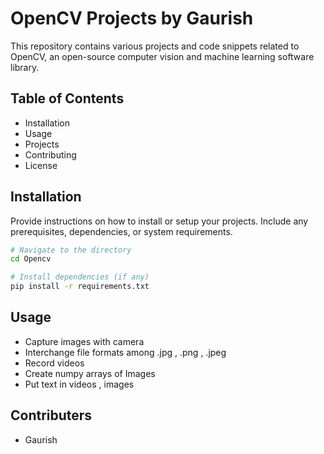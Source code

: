 
# OpenCV Projects by Gaurish

This repository contains various projects and code snippets related to OpenCV, an open-source computer vision and machine learning software library.

## Table of Contents

- Installation
- Usage
- Projects
- Contributing
- License

## Installation

Provide instructions on how to install or setup your projects. Include any prerequisites, dependencies, or system requirements.

```bash
# Navigate to the directory
cd Opencv

# Install dependencies (if any)
pip install -r requirements.txt
```

## Usage
- Capture images with camera
- Interchange file formats among .jpg , .png , .jpeg
- Record videos
- Create numpy arrays of Images
- Put text in videos , images

## Contributers
- Gaurish

